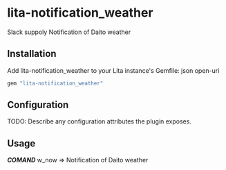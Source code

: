 # lita-notification_weather

Slack suppoly
Notification of Daito weather


## Installation

Add lita-notification_weather to your Lita instance's Gemfile:
json
open-uri


``` ruby
gem "lita-notification_weather" 
```

## Configuration

TODO: Describe any configuration attributes the plugin exposes.

## Usage

***COMAND***
w_now
=> Notification of Daito weather
